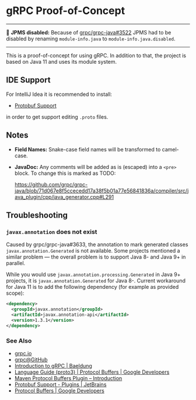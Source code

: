 # gRPC Proof-of-Concept

- - -

🚧 **JPMS disabled:** Because of [grpc/grpc-java#3522][] JPMS had to be disabled
by renaming `module-info.java` to `module-info.java.disabled`.

- - -

This is a proof-of-concept for using gRPC. In addition to that, the project
is based on Java 11 and uses its module system.

## IDE Support

For IntelliJ Idea it is recommended to install:

* [Protobuf Support][jetbrains.plugins.protobuf]

in order to get support editing `.proto` files.

## Notes

* **Field Names:** Snake-case field names will be transformed to camel-case.

* **JavaDoc:** Any comments will be added as is (escaped) into a `<pre>` block.
    To change this is marked as TODO:

    https://github.com/grpc/grpc-java/blob/71d067e8f5ccecedd17a38f5b01a77e56841836a/compiler/src/java_plugin/cpp/java_generator.cpp#L291

## Troubleshooting

### `javax.annotation` does not exist

Caused by grpc/grpc-java#3633, the annotation to mark generated classes
`javax.annotation.Generated` is not available. Some projects mentioned
a similar problem &mdash; the overall problem is to support Java 8- and
Java 9+ in parallel.

While you would use `javax.annotation.processing.Generated` in Java 9+
projects, it is `javax.annotation.Generated` for Java 8-. Current workaround
for Java 11 is to add the following dependency (for example as provided scope):

```xml
<dependency>
  <groupId>javax.annotation</groupId>
  <artifactId>javax.annotation-api</artifactId>
  <version>1.3.1</version>
</dependency>
```

### See Also

* [grpc.io][]
* [grpc@GitHub][github.grpc]
* [Introduction to gRPC | Baeldung][baeldung.grpc]
* [Language Guide (proto3) | Protocol Buffers | Google Developers][googledev.proto3]
* [Maven Protocol Buffers Plugin – Introduction][maven.plugin.protobuf]
* [Protobuf Support - Plugins | JetBrains][jetbrains.plugins.protobuf]
* [Protocol Buffers | Google Developers][googledev.protobuf]

[baeldung.grpc]: <https://www.baeldung.com/grpc-introduction> "Introduction to gRPC | Baeldung"
[github.grpc]: <https://github.com/grpc/> "grpc"
[googledev.proto3]: <https://developers.google.com/protocol-buffers/docs/proto3> "Language Guide (proto3)  |  Protocol Buffers  |  Google Developers"
[googledev.protobuf]: <https://developers.google.com/protocol-buffers/> "Protocol Buffers  |  Google Developers"
[grpc.io]: <https://grpc.io/> "grpc / grpc.io"
[jetbrains.plugins.protobuf]: <https://plugins.jetbrains.com/plugin/8277-protobuf-support> "Protobuf Support - Plugins | JetBrains"
[maven.plugin.protobuf]: <https://www.xolstice.org/protobuf-maven-plugin/> "Maven Protocol Buffers Plugin – Introduction"

[grpc/grpc-java#3522]: <https://github.com/grpc/grpc-java/issues/3522> "gRPC Java is not usable from Java 9 modules · Issue #3522 · grpc/grpc-java"
